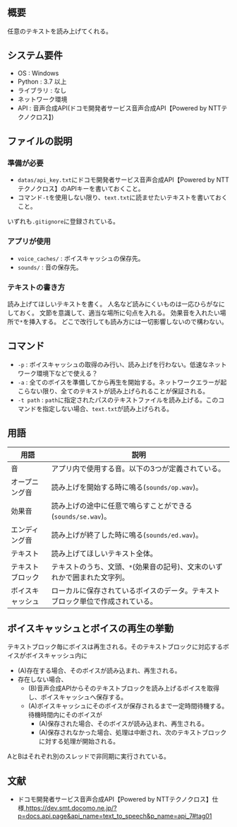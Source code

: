 ## 概要
任意のテキストを読み上げてくれる。

## システム要件
* OS : Windows
* Python : 3.7 以上
* ライブラリ : なし
* ネットワーク環境
* API : 音声合成API(ドコモ開発者サービス音声合成API【Powered by NTTテクノクロス】)

## ファイルの説明
### 準備が必要
* `datas/api_key.txt`にドコモ開発者サービス音声合成API【Powered by NTTテクノクロス】のAPIキーを書いておくこと。
* コマンド`-t`を使用しない限り、`text.txt`に読ませたいテキストを書いておくこと。

いずれも`.gitignore`に登録されている。
### アプリが使用
* `voice_caches/` : ボイスキャッシュの保存先。
* `sounds/` : 音の保存先。
### テキストの書き方
読み上げてほしいテキストを書く。
人名など読みにくいものは一応ひらがなにしておく。
文節を意識して、適当な場所に句点を入れる。
効果音を入れたい場所で`*`を挿入する。
どこで改行しても読み方には一切影響しないので構わない。

## コマンド
* `-p` : ボイスキャッシュの取得のみ行い、読み上げを行わない。低速なネットワーク環境下などで使える？
* `-a` : 全てのボイスを準備してから再生を開始する。ネットワークエラーが起こらない限り、全てのテキストが読み上げられることが保証される。
* `-t path` : `path`に指定されたパスのテキストファイルを読み上げる。このコマンドを指定しない場合、`text.txt`が読み上げられる。

## 用語
|  用語  |  説明  |
| ---- | ---- |
|  音  | アプリ内で使用する音。以下の3つが定義されている。|
|  オープニング音  | 読み上げを開始する時に鳴る(`sounds/op.wav`)。|
|  効果音 | 読み上げの途中に任意で鳴らすことができる(`sounds/se.wav`)。|
|  エンディング音  | 読み上げが終了した時に鳴る(`sounds/ed.wav`)。|
|  テキスト  | 読み上げてほしいテキスト全体。|
|  テキストブロック  | テキストのうち、文頭、`*`(効果音の記号)、文末のいずれかで囲まれた文字列。|
|  ボイスキャッシュ  | ローカルに保存されているボイスのデータ。テキストブロック単位で作成されている。|

## ボイスキャッシュとボイスの再生の挙動
テキストブロック毎にボイスは再生される。そのテキストブロックに対応するボイスがボイスキャッシュ内に
* (A)存在する場合、そのボイスが読み込まれ、再生される。
* 存在しない場合、
  * (B)音声合成APIからそのテキストブロックを読み上げるボイスを取得し、ボイスキャッシュへ保存する。
  * (A)ボイスキャッシュにそのボイスが保存されるまで一定時間待機する。待機時間内にそのボイスが
    * (A)保存された場合、そのボイスが読み込まれ、再生される。
    * (A)保存されなかった場合、処理は中断され、次のテキストブロックに対する処理が開始される。

AとBはそれぞれ別のスレッドで非同期に実行されている。

## 文献
* ドコモ開発者サービス音声合成API【Powered by NTTテクノクロス】仕様,https://dev.smt.docomo.ne.jp/?p=docs.api.page&api_name=text_to_speech&p_name=api_7#tag01